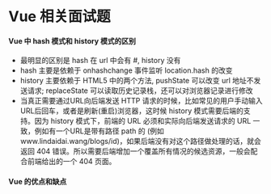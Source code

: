 # Vue 相关面试题

#### Vue 中 hash 模式和 history 模式的区别
- 最明显的区别是 hash 在 url 中会有 #, history 没有
- hash 主要是依赖于 onhashchange 事件监听 location.hash 的改变
- history 主要依赖于 HTML5 中的两个方法, pushState 可以改变 url 地址不发送请求; replaceState 可以读取历史记录栈，还可以对浏览器记录进行修改
- 当真正需要通过URL向后端发送 HTTP 请求的时候，比如常见的用户手动输入URL后回车，或者是刷新(重启)浏览器，这时候 history 模式需要后端的支持。因为 history 模式下，前端的 URL 必须和实际向后端发送请求的 URL 一致，例如有一个URL是带有路径 path 的 (例如www.lindaidai.wang/blogs/id)，如果后端没有对这个路径做处理的话，就会返回 404 错误。所以需要后端增加一个覆盖所有情况的候选资源，一般会配合前端给出的一个 404 页面。

#### Vue 的优点和缺点